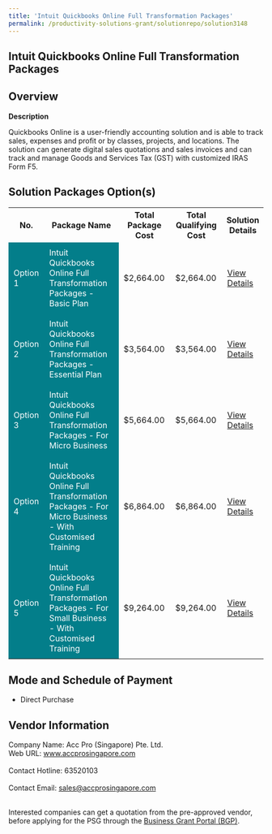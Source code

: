 ```yaml
---
title: 'Intuit Quickbooks Online Full Transformation Packages'
permalink: /productivity-solutions-grant/solutionrepo/solution3148
---
```


## Intuit Quickbooks Online Full Transformation Packages

## Overview

**Description**

Quickbooks Online is a user-friendly accounting solution and is able to track sales, expenses and profit or by classes, projects, and locations. The solution can generate digital sales quotations and sales invoices and can track and manage Goods and Services Tax (GST) with customized IRAS Form F5.

## Solution Packages Option(s)

<table>
<tr>
<th><b>No.</b></th>
<th><b>Package Name</b></th>
<th><b>Total Package Cost</b></th>
<th><b>Total Qualifying Cost</b></th>
<th><b>Solution Details</b></th>
</tr>
<tr>
<td style='padding: 10px; background-color: #037E8A; color: #FFFFFF;'>Option 1</td>
<td style='padding: 10px; background-color: #037E8A; color: #FFFFFF;'>Intuit Quickbooks Online Full Transformation Packages - Basic Plan</td>
<td style='padding: 10px;'>$2,664.00</td>
<td style='padding: 10px;'>$2,664.00</td>
<td style='padding: 10px;'><a href='https://www.gobusiness.gov.sg/images/psg/AccPro_Desensitised_Annex_3_CAA_140722_Part_1.pdf' target='_blank'>View Details</a></td>
</tr>
<tr>
<td style='padding: 10px; background-color: #037E8A; color: #FFFFFF;'>Option 2</td>
<td style='padding: 10px; background-color: #037E8A; color: #FFFFFF;'>Intuit Quickbooks Online Full Transformation Packages - Essential Plan </td>
<td style='padding: 10px;'>$3,564.00</td>
<td style='padding: 10px;'>$3,564.00</td>
<td style='padding: 10px;'><a href='https://www.gobusiness.gov.sg/images/psg/AccPro_Desensitised_Annex_3_CAA_140722_Part_2.pdf' target='_blank'>View Details</a></td>
</tr>
<tr>
<td style='padding: 10px; background-color: #037E8A; color: #FFFFFF;'>Option 3</td>
<td style='padding: 10px; background-color: #037E8A; color: #FFFFFF;'>Intuit Quickbooks Online Full Transformation Packages - For Micro Business</td>
<td style='padding: 10px;'>$5,664.00</td>
<td style='padding: 10px;'>$5,664.00</td>
<td style='padding: 10px;'><a href='https://www.gobusiness.gov.sg/images/psg/AccPro_Desensitised_Annex_3_CAA_140722_Part_3.pdf' target='_blank'>View Details</a></td>
</tr>
<tr>
<td style='padding: 10px; background-color: #037E8A; color: #FFFFFF;'>Option 4</td>
<td style='padding: 10px; background-color: #037E8A; color: #FFFFFF;'>Intuit Quickbooks Online Full Transformation Packages - For Micro Business - With Customised Training</td>
<td style='padding: 10px;'>$6,864.00</td>
<td style='padding: 10px;'>$6,864.00</td>
<td style='padding: 10px;'><a href='https://www.gobusiness.gov.sg/images/psg/AccPro_Desensitised_Annex_3_CAA_140722_Part_4.pdf' target='_blank'>View Details</a></td>
</tr>
<tr>
<td style='padding: 10px; background-color: #037E8A; color: #FFFFFF;'>Option 5</td>
<td style='padding: 10px; background-color: #037E8A; color: #FFFFFF;'>Intuit Quickbooks Online Full Transformation Packages - For Small Business - With Customised Training</td>
<td style='padding: 10px;'>$9,264.00</td>
<td style='padding: 10px;'>$9,264.00</td>
<td style='padding: 10px;'><a href='https://www.gobusiness.gov.sg/images/psg/AccPro_Desensitised_Annex_3_CAA_140722_Part_5.pdf' target='_blank'>View Details</a></td>
</tr>
</table>

## Mode and Schedule of Payment

 - Direct Purchase

## Vendor Information

 Company Name: Acc Pro (Singapore) Pte. Ltd.<br>Web URL: www.accprosingapore.com <br><br>Contact Hotline: 63520103 <br><br>Contact Email: sales@accprosingapore.com <br><br>

Interested companies can get a quotation from the pre-approved vendor, before applying for the PSG through the <a href='https://www.businessgrants.gov.sg/' target='_blank' rel='noopener'>Business Grant Portal (BGP)</a>.

<script src="/jquery/resize-tables.js"></script>
